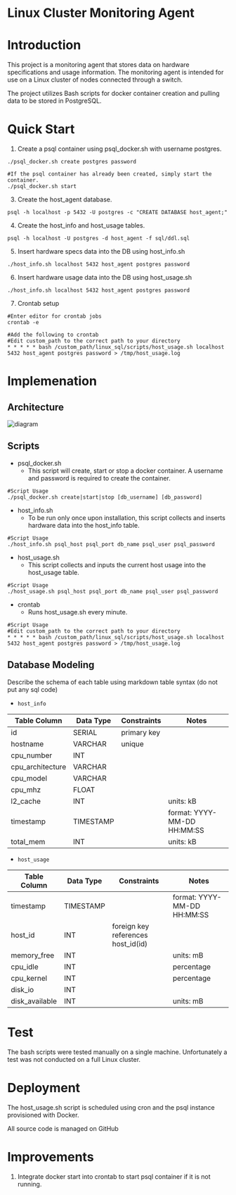 # Linux Cluster Monitoring Agent

# Introduction
This project is a monitoring agent that stores data on hardware specifications and usage information. The monitoring 
agent is intended for use on a Linux cluster of nodes connected through a switch. 

The project utilizes Bash scripts for docker container creation and pulling data to be stored in PostgreSQL.


# Quick Start
1. Create a psql container using psql_docker.sh with username postgres.

```
./psql_docker.sh create postgres password 

#If the psql container has already been created, simply start the container.
./psql_docker.sh start
```
    
3. Create the host_agent database.

```psql -h localhost -p 5432 -U postgres -c "CREATE DATABASE host_agent;"```

4. Create the host_info and host_usage tables.

```psql -h localhost -U postgres -d host_agent -f sql/ddl.sql ```

5. Insert hardware specs data into the DB using host_info.sh

```./host_info.sh localhost 5432 host_agent postgres password ```

6. Insert hardware usage data into the DB using host_usage.sh

```./host_info.sh localhost 5432 host_agent postgres password```

7. Crontab setup
```
#Enter editor for crontab jobs
crontab -e

#Add the following to crontab
#Edit custom_path to the correct path to your directory
* * * * * bash /custom_path/linux_sql/scripts/host_usage.sh localhost 5432 host_agent postgres password > /tmp/host_usage.log
```

# Implemenation
## Architecture
![diagram](./assets/diagram)

## Scripts
- psql_docker.sh
    - This script will create, start or stop a docker container. A username and password is required to create the container.
  
```
#Script Usage
./psql_docker.sh create|start|stop [db_username] [db_password]
```
- host_info.sh
  - To be run only once upon installation, this script collects and inserts hardware data into the host_info table.

```
#Script Usage
./host_info.sh psql_host psql_port db_name psql_user psql_password
```
- host_usage.sh
  - This script collects and inputs the current host usage into the host_usage table.

```
#Script Usage
./host_usage.sh psql_host psql_port db_name psql_user psql_password
```
- crontab
  - Runs host_usage.sh every minute.

```
#Script Usage
#Edit custom_path to the correct path to your directory
* * * * * bash /custom_path/linux_sql/scripts/host_usage.sh localhost 5432 host_agent postgres password > /tmp/host_usage.log
```

## Database Modeling
Describe the schema of each table using markdown table syntax (do not put any sql code)
- `host_info`

| Table Column | Data Type | Constraints                   | Notes                       |
|---|-----------|-------------------------------|-----------------------------|
| id | SERIAL    | primary key                   |                             |
| hostname | VARCHAR   | unique                        |                             |
| cpu_number | INT       |                               |                             |
|cpu_architecture| VARCHAR   |                               |                             |
|cpu_model| VARCHAR   |                               |                             |
|cpu_mhz| FLOAT     |                               |                             |
|l2_cache| INT       |                               | units: kB                   |
|timestamp| TIMESTAMP |  | format: YYYY-MM-DD HH:MM:SS |
|total_mem| INT       |                               | units: kB                   |


         
- `host_usage`

|Table Column | Data Type | Constraints                        | Notes                 |
|---|-----------|------------------------------------|-----------------------|
|timestamp | TIMESTAMP |                                    | format: YYYY-MM-DD HH:MM:SS |
|host_id| INT       | foreign key references host_id(id) | |
|memory_free| INT      |                                    | units: mB             |
|cpu_idle| INT     |                                    | percentage            |
|cpu_kernel | INT     |                                    | percentage            |
|disk_io | INT       |                                    |                       |
|disk_available | INT      |                                    | units: mB             |


# Test
The bash scripts were tested manually on a single machine. Unfortunately a test was not conducted on a full Linux cluster.

# Deployment
The host_usage.sh script is scheduled using cron and the psql instance provisioned with Docker.

All source code is managed on GitHub

# Improvements
1. Integrate docker start into crontab to start psql container if it is not running.
